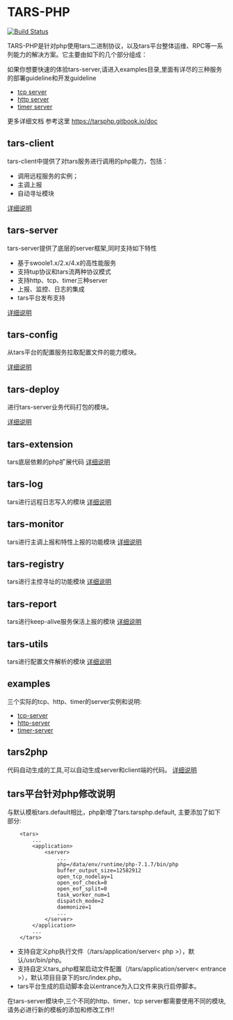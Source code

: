# TARS-PHP 

[![Build Status](https://travis-ci.org/TarsPHP/TarsPHP.svg?branch=master)](https://travis-ci.org/TarsPHP/TarsPHP)

TARS-PHP是针对php使用tars二进制协议，以及tars平台整体运维、RPC等一系列能力的解决方案。它主要由如下的几个部分组成：

如果你想要快速的体验tars-server,请进入examples目录,里面有详尽的三种服务的部署guideline和开发guideline
* [tcp server](https://github.com/TarsPHP/TarsPHP/blob/master/examples/tars-tcp-server/README.md)
* [http server](https://github.com/TarsPHP/TarsPHP/blob/master/examples/tars-http-server/README.md)
* [timer server ](https://github.com/TarsPHP/TarsPHP/blob/master/examples/tars-timer-server/README.md)

更多详细文档 参考这里 https://tarsphp.gitbook.io/doc

## tars-client

tars-client中提供了对tars服务进行调用的php能力，包括：

* 调用远程服务的实例；
* 主调上报
* 自动寻址模块

[详细说明](https://github.com/TarsPHP/tars-client/blob/master/README.md)

## tars-server
tars-server提供了底层的server框架,同时支持如下特性

* 基于swoole1.x/2.x/4.x的高性能服务
* 支持tup协议和tars流两种协议模式
* 支持http、tcp、timer三种server
* 上报、监控、日志的集成
* tars平台发布支持

[详细说明](https://github.com/TarsPHP/tars-server/blob/master/README.md)

## tars-config 

从tars平台的配置服务拉取配置文件的能力模块。

[详细说明](https://github.com/TarsPHP/tars-config/blob/master/README.md)

## tars-deploy 

进行tars-server业务代码打包的模块。

[详细说明](https://github.com/TarsPHP/tars-deploy/blob/master/README.md)

## tars-extension

tars底层依赖的php扩展代码
[详细说明](https://github.com/TarsPHP/tars-extension/blob/master/README.md)
 
## tars-log

tars进行远程日志写入的模块
[详细说明](https://github.com/TarsPHP/tars-log/blob/master/README.md)
 
## tars-monitor

tars进行主调上报和特性上报的功能模块
[详细说明](https://github.com/TarsPHP/tars-monitor/blob/master/README.md)
 
## tars-registry
 
tars进行主控寻址的功能模块
[详细说明](https://github.com/TarsPHP/tars-registry/blob/master/README.md)
 
## tars-report
 
tars进行keep-alive服务保活上报的模块
[详细说明](https://github.com/TarsPHP/tars-report/blob/master/README.md)

## tars-utils
 
tars进行配置文件解析的模块
[详细说明](https://github.com/TarsPHP/tars-utils/blob/master/README.md)

## examples

三个实际的tcp、http、timer的server实例和说明:
* [tcp-server](https://github.com/TarsPHP/TarsPHP/tree/master/examples/tars-tcp-server)
* [http-server](https://github.com/TarsPHP/TarsPHP/tree/master/examples/tars-http-server)
* [timer-server](https://github.com/TarsPHP/TarsPHP/tree/master/examples/tars-timer-server) 

## tars2php 

代码自动生成的工具,可以自动生成server和client端的代码。
[详细说明](https://github.com/TarsPHP/tars2php/blob/master/README.md)
 
## tars平台针对php修改说明

与默认模板tars.default相比，php新增了tars.tarsphp.default, 主要添加了如下部分:

```
    <tars>
        ...
        <application>
            <server>
                ...
                php=/data/env/runtime/php-7.1.7/bin/php
                buffer_output_size=12582912
                open_tcp_nodelay=1
                open_eof_check=0
                open_eof_split=0
                task_worker_num=1
                dispatch_mode=2
                daemonize=1
                ...
            </server>
        </application>
        ...
    </tars>
```
* 支持自定义php执行文件（/tars/application/server< php >），默认/usr/bin/php。
* 支持自定义tars_php框架启动文件配置（/tars/application/server< entrance >），默认项目目录下的src/index.php。
* tars平台生成的启动脚本会以entrance为入口文件来执行启停脚本。

在tars-server模块中,三个不同的http、timer、tcp server都需要使用不同的模块,请务必进行新的模板的添加和修改工作!!

    
